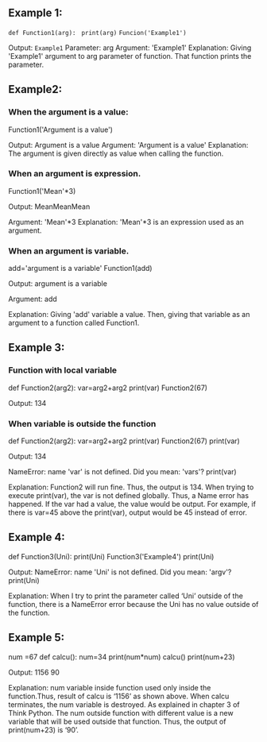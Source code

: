 ## Example 1:
	
`def Function1(arg):`
   ` print(arg)`
`Funcion('Example1')`

Output:
	`Example1`
Parameter:
	arg
Argument:
	'Example1'
Explanation:
	Giving 'Example1' argument to arg parameter of function. That function prints the parameter.

## Example2:

### When the argument is a value:
Function1('Argument is a value')

Output:
	Argument is a value
Argument:
	'Argument is a value'
Explanation:
	The argument is given directly as value when calling the function. 


### When an argument is expression.
Function1('Mean'*3)

Output:
	MeanMeanMean

Argument:
	'Mean'*3
Explanation:
	'Mean'*3 is an expression used as an argument.

### When an argument is variable.
add='argument is a variable'
Function1(add)

Output:
	argument is a variable

Argument:
	add

Explanation: 
	Giving 'add' variable a value. Then, giving that variable as an argument to a function called Function1.


## Example 3:

### Function with local variable
def Function2(arg2):
    var=arg2+arg2
    print(var)
Function2(67)


Output:
	134


### When variable is outside the function
def Function2(arg2):
    var=arg2+arg2
    print(var)
Function2(67)
print(var)

Output:
134

NameError: name 'var' is not defined. Did you mean: 'vars'?
    print(var)


Explanation:
	Function2 will run fine. Thus, the output is 134. When trying to execute print(var), the var is not defined globally. Thus, a Name error has happened. If the var had a value, the value would be output. For example, if there is var=45 above the print(var), output would be 45 instead of error.


## Example 4:
def Function3(Uni):
    print(Uni)
Function3('Example4')
print(Uni)

Output:
NameError: name 'Uni' is not defined. Did you mean: 'argv'?
    print(Uni)

Explanation:
	When I try to print the parameter called ‘Uni’ outside of the function, there is a NameError error because the Uni has no value outside of the function. 


## Example 5:
num =67
def calcu():
    num=34
    print(num*num)
calcu()
print(num+23)

Output:
1156
90

Explanation:
	num variable inside function used only inside the function.Thus, result of calcu is ‘1156’ as shown above. When calcu terminates, the num variable is destroyed. As explained in chapter 3 of Think Python. The num outside function with different value is a new variable that will be used outside that function. Thus, the output of print(num+23) is ‘90’.


